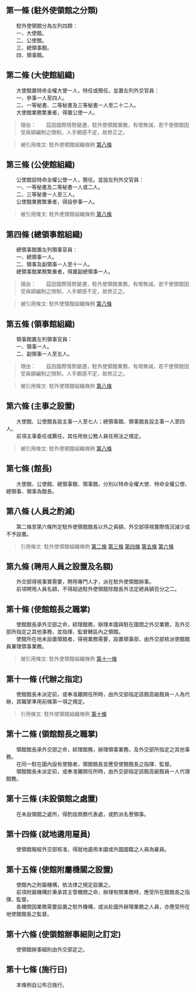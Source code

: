 第一條 (駐外使領館之分類)
-------------------------
　　駐外使領館分為左列四類：  
　　一、大使館。  
　　二、公使館。  
　　三、總領事館。  
　　四、領事館。  


第二條 (大使館組織)
-------------------
　　大使館置特命全權大使一人，特任或簡任。並置左列外交官員：  
　　一、參事一人至四人。  
　　二、一等秘書、二等秘書及三等秘書一人至二十二人。  
　　大使館業務繁重者，得置公使一人。  
> 理由：　　茲因國際情勢變遷，駐外使領館業務，有增無減，若干使領館因受員額編制之限制，人手頗感不定，故修正之。

> 被引用條文: 駐外使領館組織條例 [第八條](1301#第八條-人員之酌減)



第三條 (公使館組織)
-------------------
　　公使館設特命全權公使一人，簡任。並設左列外交官員：  
　　一、一等秘書及二等秘書一人或二人。  
　　二、三等秘書一人至三人。  
　　公使館業務繁重者，得設參事一人。  
> 被引用條文: 駐外使領館組織條例 [第八條](1301#第八條-人員之酌減)



第四條 (總領事館組織)
---------------------
　　總領事館置左列領事官員：  
　　一、總領事一人。  
　　二、領事及副領事一人至十一人。  
　　總領事館業務繁重者，得置副總領事一人。  
> 理由：　　茲因國際情勢變遷，駐外使領館業務，有增無減，若干使領館因受員額編制之限制，人手頗感不定，故修正之。

> 被引用條文: 駐外使領館組織條例 [第八條](1301#第八條-人員之酌減)



第五條 (領事館組織)
-------------------
　　領事館置左列領事官員：  
　　一、領事一人。  
　　二、副領事一人至五人。  
> 理由：　　茲因國際情勢變遷，駐外使領館業務，有增無減，若干使領館因受員額編制之限制，人手頗感不定，故修正之。

> 被引用條文: 駐外使領館組織條例 [第八條](1301#第八條-人員之酌減)



第六條 (主事之設置)
-------------------
　　大使館、公使館各設主事一人至七人；總領事館、領事館各設主事一人至四人。  
　　前項主事委任或薦任，其任用依公務人員任用法之規定。  
> 被引用條文: 駐外使領館組織條例 [第八條](1301#第八條-人員之酌減)



第七條 (館長)
-------------
　　大使館、公使館、總領事館、領事館，分別以特命全權大使、特命全權公使、總領事、領事為館長。  


第八條 (人員之酌減)
-------------------
　　第二條至第六條所定駐外使領館館長以外之員額，外交部得視實際情況減少或不予設置。  
> 引用條文: 駐外使領館組織條例 [第二條](1301#第二條-大使館組織) [第三條](1301#第三條-公使館組織) [第四條](1301#第四條-總領事館組織) [第五條](1301#第五條-領事館組織) [第六條](1301#第六條-主事之設置)



第九條 (聘用人員之設置及名額)
-----------------------------
　　外交部得視事實需要，聘用專門人才，派在駐外使領館辦事。  
　　前項聘用人員名額，不得超過駐外使領館除館長外法定總員額百分之二。  


第十條 (使館館長之職掌)
-----------------------
　　使館館長承外交部之命，綜理館務，辦理本國與駐在國間之外交業務，及外交部所指定之其他事務，並指揮、監督轄區內之領館。  
　　使館所在地未設置領館者，得視業務需要，設置領事部，由外交部核派使館館員兼理領事業務。  
> 被引用條文: 駐外使領館組織條例 [第十一條](1301#第十一條-代辦之指定)



第十一條 (代辦之指定)
---------------------
　　使館館長未派定前，或奉准離開任所時，由外交部指定該館高級館員一人為代辦，其職掌準用前條第一項之規定。  
> 引用條文: 駐外使領館組織條例 [第十條](1301#第十條-使館館長之職掌)



第十二條 (領館館長之職掌)
-------------------------
　　領館館長承外交部之命，綜理館務，辦理領事業務，及外交部所指定之其他事務。  
　　在同一駐在國內設有使館者，領館館長並應受使館館長之指揮、監督。  
　　領館館長未派定前，或奉准離開任所時，由外交部指定該館高級館員一人代理館務。  


第十三條 (未設領館之處置)
-------------------------
　　在未設領館之處所，得酌設商務代表處，或酌派名譽領事。  


第十四條 (就地遴用雇員)
-----------------------
　　使領館報經外交部核准，得就地遴用本國或外國國籍之人員為雇員。  


第十五條 (使館附屬機關之設置)
-----------------------------
　　使館內之附屬機構，依法律之規定設置之。  
　　前項附屬機構於秉承其主管機關之命，辦理有關業務時，應受所在館館長之指揮、監督。  
　　各機關因業務需要設置之駐外機構，或派赴國外辦理業務之人員，亦應受所在地使館館長之監督。  


第十六條 (使領館辦事細則之訂定)
-------------------------------
　　使領館辦事細則由外交部定之。  


第十七條 (施行日)
-----------------
　　本條例自公布日施行。